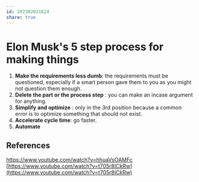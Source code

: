```yaml
---  
id: 202302021624  
share: true  
---  
```

# Elon Musk's 5 step process for making things  
1. **Make the requirements less dumb**: the requirements must be questioned, especially if a smart person gave them to you as you might not question them enough.  
2. **Delete the part or the process step** : you can make an incase argument for anything.  
3. **Simplify and optimize** : only in the 3rd position because a common error is to optimize something that should not exist.  
4. **Accelerate cycle time**: go faster.  
5. **Automate**  
  
  
  
  
## References  
https://www.youtube.com/watch?v=hhuaVsOAMFc  
[https://www.youtube.com/watch?v=t705r8ICkRw](https://www.youtube.com/watch?v=t705r8ICkRw)  
  
